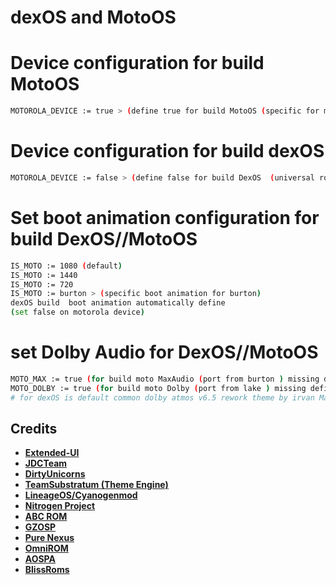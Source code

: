dexOS and MotoOS
==========

Device configuration for build MotoOS
==================================
```bash
MOTOROLA_DEVICE := true > (define true for build MotoOS (specific for motorola devices)
```
Device configuration for build dexOS
==================================
```bash
MOTOROLA_DEVICE := false > (define false for build DexOS  (universal rom for many devices)
```

Set boot animation configuration for build DexOS//MotoOS
==================================
```bash
IS_MOTO := 1080 (default)
IS_MOTO := 1440
IS_MOTO := 720
IS_MOTO := burton > (specific boot animation for burton)
dexOS build  boot animation automatically define
(set false on motorola device)
```

set Dolby Audio for  DexOS//MotoOS
==================================
```bash
MOTO_MAX := true (for build moto MaxAudio (port from burton ) missing define motorola device
MOTO_DOLBY := true (for build moto Dolby (port from lake ) missing define motorola device
# for dexOS is default common dolby atmos v6.5 rework theme by irvan Maulana
```









































Credits
-------
* [**Extended-UI**](https://github.com/Extended-UI)
* [**JDCTeam**](https://github.com/AOSP-JF-MM)
* [**DirtyUnicorns**](https://github.com/DirtyUnicorns)
* [**TeamSubstratum (Theme Engine)**](https://github.com/Substratum)
* [**LineageOS/Cyanogenmod**](https://github.com/LineageOS)
* [**Nitrogen Project**](https://github.com/nitrogen-project)
* [**ABC ROM**](https://github.com/ezio84)
* [**GZOSP**](https://github.com/GZOSP)
* [**Pure Nexus**](https://github.com/PureNexusProject)
* [**OmniROM**](https://github.com/omnirom/)
* [**AOSPA**](https://github.com/aospa/)
* [**BlissRoms**](https://github.com/BlissRoms)
